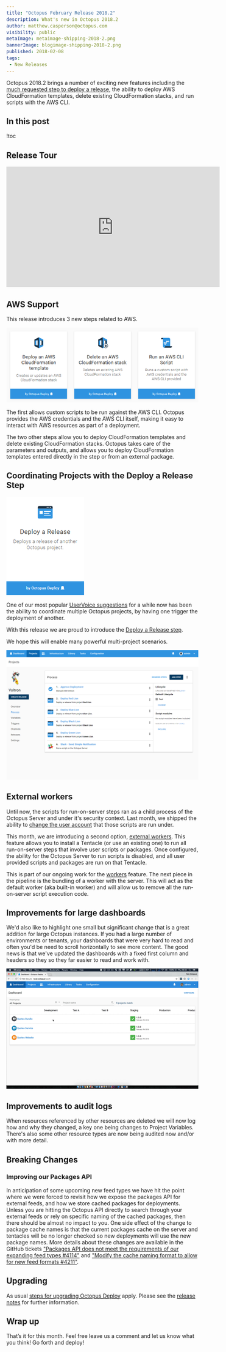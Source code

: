 ```yaml
---
title: "Octopus February Release 2018.2"
description: What's new in Octopus 2018.2
author: matthew.casperson@octopus.com
visibility: public
metaImage: metaimage-shipping-2018-2.png
bannerImage: blogimage-shipping-2018-2.png
published: 2018-02-08
tags:
 - New Releases
---
```


Octopus 2018.2 brings a number of exciting new features including the [much requested step to deploy a release](https://octopusdeploy.uservoice.com/forums/170787-general/suggestions/9811932-allow-project-dependencies-so-deploying-one-proj), the ability to deploy AWS CloudFormation templates, delete existing CloudFormation stacks, and run scripts with the AWS CLI.

## In this post

!toc

## Release Tour

<iframe width="560" height="315" src="https://www.youtube.com/embed/W2FMvpe3NyA" frameborder="0" allowfullscreen></iframe>

## AWS Support

This release introduces 3 new steps related to AWS.

![AWS Steps](aws-steps.png "width=500")

The first allows custom scripts to be run against the AWS CLI. Octopus provides the AWS credentials and the AWS CLI itself, making it easy to interact with AWS resources as part of a deployment.

The two other steps allow you to deploy CloudFormation templates and delete existing CloudFormation stacks. Octopus takes care of the parameters and outputs, and allows you to deploy CloudFormation templates entered directly in the step or from an external package.

## Coordinating Projects with the Deploy a Release Step

![Deploy Release Step Card](deploy-release-step/deploy-release-card.png)   

One of our most popular [UserVoice suggestions](https://octopusdeploy.uservoice.com/forums/170787-general/suggestions/9811932-allow-project-dependencies-so-deploying-one-proj) for a while now has been the ability to coordinate multiple Octopus projects, by having one trigger the deployment of another.

With this release we are proud to introduce the [Deploy a Release step](deploy-release-step/deploy-release-step.md).  

We hope this will enable many powerful multi-project scenarios.

![Example Deploy Release Step Project Process](deploy-release-step/voltron-project-process.png "width=500")

## External workers

Until now, the scripts for run-on-server steps ran as a child process of the Octopus Server and under it's security context. Last month, we shipped the ability to [change the user account](https://octopus.com/docs/administration/security/built-in-worker) that those scripts are run under.

This month, we are introducing a second option, [external workers](https://octopus.com/docs/workers/). This feature allows you to install a Tentacle (or use an existing one) to run all run-on-server steps that involve user scripts or packages. Once configured, the ability for the Octopus Server to run scripts is disabled, and all user provided scripts and packages are run on that Tentacle.

This is part of our ongoing work for the [workers](https://github.com/OctopusDeploy/Specs/blob/master/Workers/index.md) feature. The next piece in the pipeline is the bundling of a worker with the server. This will act as the default worker (aka built-in worker) and will allow us to remove all the run-on-server script execution code.

## Improvements for large dashboards

We'd also like to highlight one small but significant change that is a great addition for large Octopus instances. If you had a large number of environments or tenants, your dashboards that were very hard to read and often you'd be need to scroll horizontally to see more content. The good news is that we've updated the dashboards with a fixed first column and headers so they so they far easier to read and work with. 

![Example large dashboard with scrolling](busy-dashboards.gif)

## Improvements to audit logs

When resources referenced by other resources are deleted we will now log how and why they changed, a key one being changes to Project Variables. There's also some other resource types are now being audited now and/or with more detail.

## Breaking Changes
### Improving our Packages API
In anticipation of some upcoming new feed types we have hit the point where we were forced to revisit how we expose the packages API for external feeds, and how we store cached packages for deployments.
Unless you are hitting the Octopus API directly to search through your external feeds or rely on specific naming of the cached packages, then there should be almost no impact to you. One side effect of the change to package cache names is that the current packages cache on the server and tentacles will be no longer checked so new deployments will use the new package names.
More details about these changes are available in the GitHub tickets ["Packages API does not meet the requirements of our expanding feed types #4114"](https://github.com/OctopusDeploy/Issues/issues/4114) and ["Modify the cache naming format to allow for new feed formats #4211"](https://github.com/OctopusDeploy/Issues/issues/4211).


## Upgrading

As usual [steps for upgrading Octopus Deploy](https://octopus.com/docs/administration/upgrading) apply. Please see the [release notes](https://octopus.com/downloads/compare?to=2018.2.0) for further information.

## Wrap up

That’s it for this month. Feel free leave us a comment and let us know what you think! Go forth and deploy!
